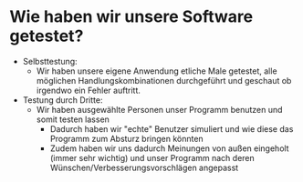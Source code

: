 # Wie haben wir unsere Software getestet?

- Selbsttestung:
	- Wir haben unsere eigene Anwendung etliche Male getestet, alle möglichen Handlungskombinationen durchgeführt und geschaut ob irgendwo ein Fehler auftritt.
- Testung durch Dritte:
	- Wir haben ausgewählte Personen unser Programm benutzen und somit testen lassen
		- Dadurch haben wir "echte" Benutzer simuliert und wie diese das Programm zum Absturz bringen könnten
		- Zudem haben wir uns dadurch Meinungen von außen eingeholt (immer sehr wichtig) und unser Programm nach deren Wünschen/Verbesserungsvorschlägen angepasst